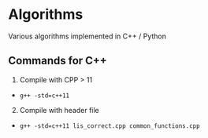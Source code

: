 # Algorithms

Various algorithms implemented in C++ / Python

## Commands for C++
1. Compile with CPP > 11
- `g++ -std=c++11`
2. Compile with header file
- `g++ -std=c++11 lis_correct.cpp common_functions.cpp`
